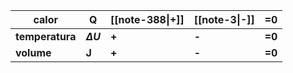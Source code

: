 | calor           | Q              | [[note-388\|**+**]] | [[note-3\|**-**]] | =0     |
| --------------- | -------------- | ------------------- | ----------------- | ------ |
| **temperatura** | **$\Delta U$** | **+**               | **-**             | **=0** |
| **volume**      | **J**          | **+**               | **-**             | **=0** |
